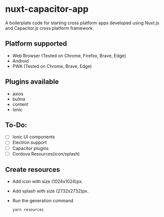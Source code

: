 # nuxt-capacitor-app

A boilerplate code for starting cross platform apps developed using Nuxt.js and Capacitor.js cross platform framework.

## Platform supported
* Web Browser (Tested on Chrome, Firefox, Brave, Edge)
* Android
* PWA (Tested on Chrome, Brave, Edge)

## Plugins available
* axios
* bulma
* content
* Ionic

## To-Do:
- [ ] Ionic UI components
- [ ] Electron support
- [ ] Capacitor plugins
- [ ] Cordova Resources(icon/splash)

## Create resources

* Add icon with size (1024x1024)px.
* Add splash with size (2732x2732)px.
* Run the generation command

    `yarn resources`